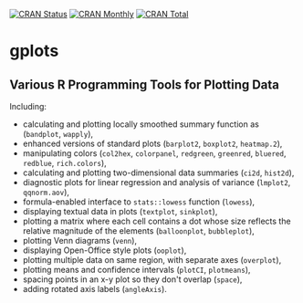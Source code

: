 [![CRAN Status](http://r-pkg.org/badges/version/gplots)](https://cran.r-project.org/package=gplots)
[![CRAN Monthly](http://cranlogs.r-pkg.org/badges/gplots)](https://cran.r-project.org/package=gplots)
[![CRAN Total](http://cranlogs.r-pkg.org/badges/grand-total/gplots)](https://cran.r-project.org/package=gplots)

# gplots

## Various R Programming Tools for Plotting Data

Including:

- calculating and plotting locally smoothed summary function as (`bandplot`, `wapply`),
- enhanced versions of standard plots (`barplot2`, `boxplot2`, `heatmap.2`),
- manipulating colors (`col2hex`, `colorpanel`, `redgreen`, `greenred`, `bluered`, `redblue`, `rich.colors`),
- calculating and plotting two-dimensional data summaries (`ci2d`, `hist2d`),
- diagnostic plots for linear regression and analysis of variance (`lmplot2`, `qqnorm.aov`),
- formula-enabled interface to `stats::lowess` function (`lowess`),
- displaying textual data in plots (`textplot`, `sinkplot`),
- plotting a matrix where each cell contains a dot whose size reflects the relative magnitude of the elements (`balloonplot`, `bubbleplot`),
- plotting Venn diagrams (`venn`),
- displaying Open-Office style plots (`ooplot`),
- plotting multiple data on same region, with separate axes (`overplot`),
- plotting means and confidence intervals (`plotCI`, `plotmeans`),
- spacing points in an x-y plot so they don't overlap (`space`),
- adding rotated axis labels (`angleAxis`).
